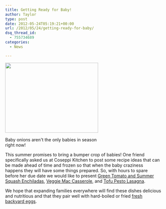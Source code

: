 ```yaml
---
title: Getting Ready for Baby!
author: Taylor
type: post
date: 2012-05-24T05:19:21+00:00
url: /2012/05/24/getting-ready-for-baby/
dsq_thread_id:
  - 755734689
categories:
  - News

---
```

<div id="attachment_842" style="width: 310px" class="wp-caption alignright">
  <a href="{{% mediaroot %}}uploads/2012/05/P4210186.jpg" rel="lightbox[832]"><img class="size-medium wp-image-842" title="JBG onions" src="{{% mediaroot %}}uploads/2012/05/P4210186-300x225.jpg" alt="" width="300" height="225" srcset="{{% mediaroot %}}uploads/2012/05/P4210186-300x225.jpg 300w, {{% mediaroot %}}uploads/2012/05/P4210186-1024x768.jpg 1024w, {{% mediaroot %}}uploads/2012/05/P4210186-400x300.jpg 400w" sizes="(max-width: 300px) 100vw, 300px" /></a>
  
  <p class="wp-caption-text">
    Baby onions aren't the only babies in season right now!
  </p>
</div>

This summer promises to bring a bumper crop of babies! One friend specifically asked us at Coseppi Kitchen to post some recipe ideas that can be made ahead of time and frozen so that when the baby craziness happens they will have some things prepared. So, with hours to spare before her due date we would like to present [Green Tomato and Summer Squash Enchiladas][1], [Veggie Mac Casserole][2], and [Tofu Pesto Lasagna][3].

We hope that expanding families everywhere will find these dishes delicious and nutritious and that they pair well with hard-boiled or fried <a href="http://sftourdecoop.blogspot.com/2012/04/city-chicken-profile-wyatt-heidi-harper.html" target="_blank">fresh backyard eggs</a>.

&nbsp;

 [1]: http://kitchen.coseppi.com/2012/05/green-tomato-and-summer-squash-enchiladas/ "Green Tomato and Summer Squash Enchiladas"
 [2]: http://kitchen.coseppi.com/2012/05/veggie-mac-cassarole/ "Veggie Mac Cassarole"
 [3]: http://kitchen.coseppi.com/2012/05/tofu-pesto-lasagna/ "Tofu Pesto Lasagna"